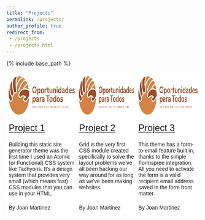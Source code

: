 ```yaml
---
title: "Projects"
permalink: /projects/
author_profile: true
redirect_from:
 - /projects
 - /projects.html
---
```


  {% include base_path %}
  
<style type="text/css">
.tg  {border-collapse:collapse;border-spacing:0;table-layout: fixed;width: 100%}
.tg tr{width: 33.3%}
.tg td{border-color:black;border-style:solid;border-width:1px;font-family:Arial, sans-serif;font-size:14px;
  overflow:hidden;padding:10px 5px;word-break:normal;}
.tg th{border-color:black;border-style:solid;border-width:1px;font-family:Arial, sans-serif;font-size:14px;
  font-weight:normal;overflow:hidden;padding:10px 5px;word-break:normal;}
.tg .tg-oe15{background-color:#ffffff;border-color:#ffffff;text-align:left;vertical-align:top}
.tg .tg-bfag{background-color:#ffffff;border-color:#ffffff;font-size:24px;text-align:left;text-decoration:underline;
  vertical-align:top}
</style>
<table class="tg">
<thead>
  <tr>
    <th class="tg-oe15"><img style = "display:block; margin-left:auto; margin-right:auto" src="/images/project1.png" width="330" height="100"></th>
    <th class="tg-oe15"><img style = "display:block; margin-left:auto; margin-right:auto" src="/images/project1.png" width="330" height="100"></th>
    <th class="tg-oe15"><img style = "display:block; margin-left:auto; margin-right:auto" src="/images/project1.png" width="330" height="100"></th>
  </tr>
</thead>
<tbody>
  <tr>
    <td class="tg-bfag">Project 1</td>
    <td class="tg-bfag">Project 2</td>
    <td class="tg-bfag">Project 3</td>
  </tr>
  <tr>
    <td class="tg-oe15">Building this static site generator theme was the first time I used an Atomic (or Functional) CSS system like Tachyons. It’s a design system that provides very small (which means fast) CSS modules that you can use in your HTML.</td>
    <td class="tg-oe15">Grid is the very first CSS module created specifically to solve the layout problems we’ve all been hacking our way around for as long as we’ve been making websites.</td>
    <td class="tg-oe15">This theme has a form-to-email feature built in, thanks to the simple Formspree integration. All you need to activate the form is a valid recipient email address saved in the form front matter.</td>
  </tr>
  <tr>
    <td class="tg-oe15">By Joan Martinez</td>
    <td class="tg-oe15">By Joan Martinez</td>
    <td class="tg-oe15">By Joan Martinez</td>
  </tr>
</tbody>
</table>
